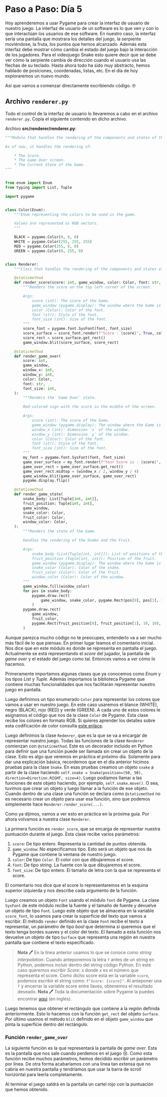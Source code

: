 # Paso a Paso: Día 5

Hoy aprenderemos a usar Pygame para crear la interfaz de usuario de nuestro juego. La interfaz de usuario de un software es lo que ven y con lo que interactúan los usuarios de ese software. En nuestro caso, la interfaz sería una pantalla que mostrara los detalles del juego, la serpiente moviéndose, la fruta, los puntos que hemos alcanzado. Además esta interfaz debe mostrar cómo cambia el estado del juego bajo la interacción de los jugadores. Para el videojuego Snake esto quiere decir que se debe ver cómo la serpiente cambia de dirección cuando el usuario usa las flechas de su teclado. Hasta ahora todo ha sido muy abstracto, hemos hablado de posiciones, coordenadas, listas, etc. En el día de hoy exploraremos un nuevo mundo.

Así que vamos a comenzar directamente escribiendo código. :nerd_face:

## Archivo `renderer.py`

Todo el control de la interfaz de usuario lo llevaremos a cabo en el archivo `renderer.py`. Copia el siguiente contenido en dicho archivo.

Archivo **src/renderer/renderer.py**:

```python
"""Module that handles the rendering of the components and states of the game.

As of now, it handles the rendering of:

    * The Score.
    * The Game Over screen.
    * The Current State of the Game.
"""


from enum import Enum
from typing import List, Tuple

import pygame


class Color(Enum):
    """Enum representing the colors to be used in the game.

    Values are represented as RGB vectors.
    """

    BLACK = pygame.Color(0, 0, 0)
    WHITE = pygame.Color(255, 255, 255)
    RED = pygame.Color(255, 0, 0)
    GREEN = pygame.Color(0, 255, 0)


class Renderer:
    """Class that handles the rendering of the components and states of the Game."""

    @staticmethod
    def render_score(score: int, game_window, color: Color, font: str, font_size: int):
        """Renders the score on the top left corner of the screen.

        Args:
            score (int): The score of the Game.
            game_window (pygame.display): The window where the Game is being displayed.
            color (Color): Color of the font.
            font (str): Style of the font.
            font_size (int): Size of the font.
        """
        score_font = pygame.font.SysFont(font, font_size)
        score_surface = score_font.render(f"Score : {score}", True, color)
        score_rect = score_surface.get_rect()
        game_window.blit(score_surface, score_rect)

    @staticmethod
    def render_game_over(
        score: int,
        game_window,
        window_x: int,
        window_y: int,
        color: Color,
        font: str,
        font_size: int,
    ):
        """Renders the `Game Over` state.

        Red-colored sign with the score in the middle of the screen.

        Args:
            score (int): The score of the Game.
            game_window (pygame.display): The window where the Game is being displayed.
            window_x (int): Dimension `x` of the window.
            window_y (int): Dimension `y` of the window.
            color (Color): Color of the font.
            font (str): Style of the font.
            font_size (int): Size of the font.
        """
        my_font = pygame.font.SysFont(font, font_size)
        game_over_surface = my_font.render(f"Your Score is : {score}", True, color)
        game_over_rect = game_over_surface.get_rect()
        game_over_rect.midtop = (window_x / 2, window_y / 4)
        game_window.blit(game_over_surface, game_over_rect)
        pygame.display.flip()

    @staticmethod
    def render_game_state(
        snake_body: List[Tuple[int, int]],
        fruit_position: Tuple[int, int],
        game_window,
        snake_color: Color,
        fruit_color: Color,
        window_color: Color,
    ):
        """Renders the state of the Game.

        Handles the rendering of the Snake and the Fruit.

        Args:
            snake_body (List[Tuple[int, int]]): List of positions of the snake's body.
            fruit_position (Tuple[int, int]): Position of the fruit.
            game_window (pygame.display): The window where the Game is being displayed.
            snake_color (Color): Color of the snake.
            fruit_color (Color): Color of the fruit.
            window_color (Color): Color of the window.
        """
        game_window.fill(window_color)
        for pos in snake_body:
            pygame.draw.rect(
                game_window, snake_color, pygame.Rect(pos[0], pos[1], 10, 10)
            )
        pygame.draw.rect(
            game_window,
            fruit_color,
            pygame.Rect(fruit_position[0], fruit_position[1], 10, 10),
        )

```

Aunque parezca mucho código no te preocupes, entenderlo va a ser mucho más fácil de lo que piensas. En primer lugar leamos el comentario inicial. Nos dice que en este módulo es donde se representa en pantalla el juego. Actualmente se está representando el *score* del jugador, la pantalla de *game over* y el estado del juego como tal. Entonces vamos a ver cómo lo hacemos.

Primeramente importamos algunas clases que ya conocemos como *Enum* y los tipos *List* y *Tuple*. Además importamos la biblioteca Pygame que contiene muchas funcionalidades que nos facilitarán representar nuestro juego en pantalla.

Luego definimos un tipo enumerado `Color` para representar los colores que vamos a usar en nuestro juego. En este caso usaremos el blance (WHITE), negro (BLACK), rojo (RED) y verde (GREEN). A cada uno de estos colores le asignamos el código que nos da la clase `Color` de Pygame. Esta clase recibe los colores en formato RGB. Si quieres aprender los detalles sobre esta codificación de color consulta [este enlace](https://es.wikipedia.org/wiki/RGB).

Luego definimos la clase `Redenrer`, que es la que se va a encargar de representar nuestro juego. Todas las funciones de la clase `Renderer` comienzan con `@staticmethod`. Este es un decorador incluido en Python para definir que una función puede ser llamada sin crear un objeto de la clase. Esto es algo que veremos en práctica el próximo día. Solamente para dar una explicación básica, recordemos que en el día anterior hicimos pruebas para la clase `Snake`. En esas pruebas creamos un objeto `snake` a partir de la clase haciendo `self.snake = Snake(position=(50, 50), direction=Direction.RIGHT, size=4)`. Luego podíamos llamar a las funciones de este objeto haciendo, por ejemplo, `self.snake.move()`. O sea, tuvimos que crear un objeto y luego llamar a la función de ese objeto. Cuando dentro de una clase una función se declara como `@staticmethod` no es necesario crear un objeto para usar esa función, sino que podemos simplemente hace `Renderer.render_score(...)`.

Como ya dijimos, vamos a ver esto en práctica en la próxima guía. Por ahora volvamos a nuestra clase `Renderer`.

La primera función es `render_score`, que se encarga de representar nuestra puntuación durante el juego. Esta clase recibe varios parámetros:

1. `score`: De tipo entero. Representa la cantidad de puntos obtenida.
2. `game_window`: No especificamos tipo. Esto será un objeto que nos da Pygame que contiene la ventana de nuestro juego.
3. `color`: De tipo `Color`. El color con que dibujaremos el score.
4. `font`: De tipo string. La fuente con la que dibujaremos el score.
5. `font_size`: De tipo entero. El tamaño de letra con la que se representa el score.

El comentario nos dice que el score lo representaremos en la esquina superior izquierda y nos describe cada argumento de la función.

Luego creamos un objeto `Font` usando el módulo `font` de Pygame. La clase `SysFont` de este módulo recibe la fuente y el tamaño de fuente y devuelve un objeto de tipo `Font`. Luego este objeto que se almacena en la variable `score_font`, lo usamos para crear la superficie del texto que vamos a escribir. El método `render` definido en la clase `Font` recibe el texto a representar, un parámetro de tipo *bool* que determina si queremos que el texto tenga bordes suaves y el color del texto. El llamado a esta función nos devuelve un objeto de tipo `Surface` que representa una región en nuestra pantalla que contiene el texto especificado.

>**Nota :pen:** En la línea anterior usamos lo que se conoce como *string interpolation*. Cuando anteponemos la letra `f` antes de un string en Python, podemos incluir dentro del string código Python. En este caso queremos escribir *Score: x* donde *x* es el número que representa el score. Como dicho score está en la variable `score`, podemos escribir el string como: `f"Score: {score}"`. Al anteponer una `f` y encerrar la variable score entre llaves, obtenemos el resultado deseado.
>**Nota :pen:** Toda la documentación sobre Pygame la puedes encontrar [aqui](https://www.pygame.org/docs/) (en inglés).

Luego tenemos que obtener el rectángulo que contiene a la región definida anteriormente. Esto lo hacemos con la función `get_rect` del objeto `Surface`. Por último usamos el método `blit` definido en el objeto `game_window` que pinta la superficie dentro del rectángulo.

### Función `render_game_over`

La siguiente función es la que representará la pantalla de *game over*. Esta es la pantalla que nos sale cuando perdemos en el juego :cry:. Como esta función recibe muchos parámetros, hemos decidido escribir un parámetro por línea. De otra forma acabaríamos con una línea tan extensa que no cabría en nuestra pantalla y tendríamos que usar la barra de scroll horizontal para leerla completamente.

Al terminar el juego saldrá en la pantalla un cartel rojo con la puntuación que hemos obtenido.
